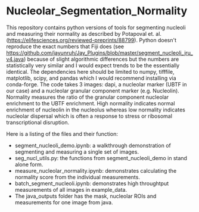 # Nucleolar_Segmentation_Normality
This repository contains python versions of tools for segmenting nucleoli and measuring their normality as described by Potapoval et. al. (https://elifesciences.org/reviewed-preprints/88799).  Python doesn't reproduce the exact numbers that Fiji does (see https://github.com/jayunruh/Jay_Plugins/blob/master/segment_nucleoli_jru_v4.java) because of slight algorithmic differences but the numbers are statistically very similar and I would expect trends to be the essentially identical.  The dependencies here should be limited to numpy, tifffile, matplotlib, scipy, and pandas which I would recommend installing via conda-forge.  The code takes 3 images: dapi, a nucleolar marker (UBTF in our case) and a nucleolar granular component marker (e.g. Nucleolin).  Normality measures the ratio of the granular component nucleolar enrichment to the UBTF enrichment.  High normality indicates normal enrichment of nucleolin in the nucleolus whereas low normality indicates nucleolar dispersal which is often a response to stress or ribosomal transcriptional disruption.

Here is a listing of the files and their function:

 * segment_nucleoli_demo.ipynb: a walkthrough demonstration of segmenting and measuring a single set of images.
 * seg_nucl_utils.py: the functions from segment_nucleoli_demo in stand alone form.
 * measure_nucleolar_normality.ipynb: demonstrates calculating the normality score from the individual measurements.
 * batch_segment_nucleoli.ipynb: demonstrates high throughtput measurements of all images in example_data.
 * The java_outputs folder has the mask, nucleolar ROIs and measurements for one image from java.
